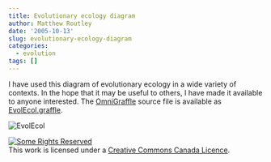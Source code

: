 ```yaml
---
title: Evolutionary ecology diagram
author: Matthew Routley
date: '2005-10-13'
slug: evolutionary-ecology-diagram
categories:
  - evolution
tags: []
---
```


<p>I have used this diagram of evolutionary ecology in a wide variety of contexts. In the hope that it may be useful to others, I have made it available to anyone interested. The <a href="http://www.omnigroup.com/applications/omnigraffle/">OmniGraffle</a> source file is available as <a href="http://s3.amazonaws.com/mroutley_public/EvolEcol.graffle">EvolEcol.graffle</a>.</p>

![EvolEcol](/images/EvolEcol.jpg)

<p><!-- Creative Commons Canada Licence -->
<a rel="license" href="https://creativecommons.org/licenses/by/2.0/ca"><img alt="Some Rights Reserved" border="0" src="https://creativecommons.org/images/public/somerights20.gif"/></a><br/>
This work is licensed under a <a rel="license" href="https://creativecommons.org/licenses/by/2.0/ca">Creative Commons Canada Licence</a>.
<!-- /Creative Commons Canada Licence --></p>

<p><!--

<rdf:RDF xmlns="http://web.resource.org/cc/"
    xmlns:dc="http://purl.org/dc/elements/1.1/"
    xmlns:rdf="http://www.w3.org/1999/02/22-rdf-syntax-ns#">
<Work rdf:about="">
   <dc:date>4</dc:date>
   <dc:source rdf:resource="4"/>
   <license rdf:resource="http://creativecommons.org/licenses/by/2.0/ca" />
</Work>

<License rdf:about="http://creativecommons.org/licenses/by/2.0/ca">
   <permits rdf:resource="http://web.resource.org/cc/Reproduction" />
   <permits rdf:resource="http://web.resource.org/cc/Distribution" />
   <requires rdf:resource="http://web.resource.org/cc/Notice" />
   <requires rdf:resource="http://web.resource.org/cc/Attribution" />
   <permits rdf:resource="http://web.resource.org/cc/DerivativeWorks" />
</License>

</rdf:RDF>

-->
Feel free to download the diagram and use it within the (very lax) restrictions of the license.</p>